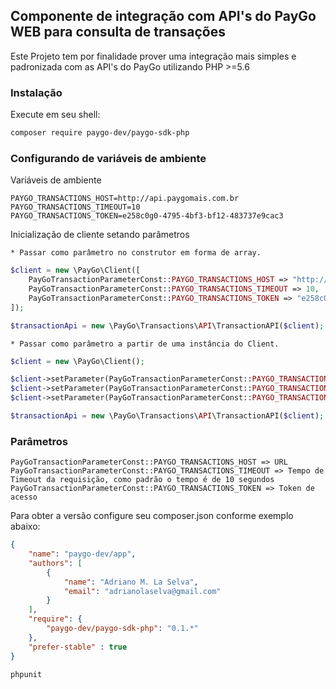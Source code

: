 
## Componente de integração com API's do PayGo WEB para consulta de transações

Este Projeto tem por finalidade prover uma integração mais simples e padronizada com as API's do PayGo utilizando PHP >=5.6

### Instalação

Execute em seu shell:

```sh
composer require paygo-dev/paygo-sdk-php
```

### Configurando de variáveis de ambiente


Variáveis de ambiente

```env
PAYGO_TRANSACTIONS_HOST=http://api.paygomais.com.br
PAYGO_TRANSACTIONS_TIMEOUT=10
PAYGO_TRANSACTIONS_TOKEN=e258c0g0-4795-4bf3-bf12-483737e9cac3
```

Inicialização de cliente setando parâmetros

    * Passar como parâmetro no construtor em forma de array.

```php
$client = new \PayGo\Client([
    PayGoTransactionParameterConst::PAYGO_TRANSACTIONS_HOST => "http://api.paygomais.com.br",
    PayGoTransactionParameterConst::PAYGO_TRANSACTIONS_TIMEOUT => 10,
    PayGoTransactionParameterConst::PAYGO_TRANSACTIONS_TOKEN => "e258c0g0-4795-4bf3-bf12-483737e9cac3",
]);

$transactionApi = new \PayGo\Transactions\API\TransactionAPI($client);
```

    * Passar como parâmetro a partir de uma instância do Client.

```php
$client = new \PayGo\Client();

$client->setParameter(PayGoTransactionParameterConst::PAYGO_TRANSACTIONS_HOST, "http://api.paygomais.com.br");
$client->setParameter(PayGoTransactionParameterConst::PAYGO_TRANSACTIONS_TIMEOUT, 10);
$client->setParameter(PayGoTransactionParameterConst::PAYGO_TRANSACTIONS_TOKEN, "e258c0g0-4795-4bf3-bf12-483737e9cac3");

$transactionApi = new \PayGo\Transactions\API\TransactionAPI($client);
```

### Parâmetros

    PayGoTransactionParameterConst::PAYGO_TRANSACTIONS_HOST => URL
    PayGoTransactionParameterConst::PAYGO_TRANSACTIONS_TIMEOUT => Tempo de Timeout da requisição, como padrão o tempo é de 10 segundos
    PayGoTransactionParameterConst::PAYGO_TRANSACTIONS_TOKEN => Token de acesso


Para obter a versão configure seu composer.json conforme exemplo abaixo:

```json
{
    "name": "paygo-dev/app",
    "authors": [
        {
            "name": "Adriano M. La Selva",
            "email": "adrianolaselva@gmail.com"
        }
    ],
    "require": {
        "paygo-dev/paygo-sdk-php": "0.1.*"
    },
	"prefer-stable" : true
}
```

```sh
phpunit
```

[GitHub]: <https://github.com/paygo-dev/paygo-sdk-php.git>